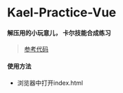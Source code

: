 # Kael-Practice-Vue

#### 解压用的小玩意儿， 卡尔技能合成练习

> [参考代码](https://github.com/FrankFengVP/Dota2-Kael-Practice)
 

#### 使用方法
- 浏览器中打开index.html
